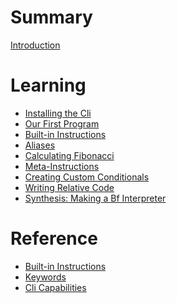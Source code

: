 # Summary

[Introduction](./introduction.md)

# Learning
- [Installing the Cli](./installing-cli.md)
- [Our First Program](./first-program.md)
- [Built-in Instructions](./built-in-instructions.md)
- [Aliases](./aliases.md)
- [Calculating Fibonacci](./fibonacci.md)
- [Meta-Instructions](./meta-instructions.md)
- [Creating Custom Conditionals](./custom-conditionals.md)
- [Writing Relative Code]()
- [Synthesis: Making a Bf Interpreter]()

# Reference
- [Built-in Instructions](./ref-built-in-instructions.md)
- [Keywords](./keywords.md)
- [Cli Capabilities]()